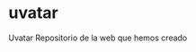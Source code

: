 # uvatar
<html>
  <head>
    Uvatar
  </head>
  <body>
    Repositorio de la web que hemos creado
  </body>
</html>

